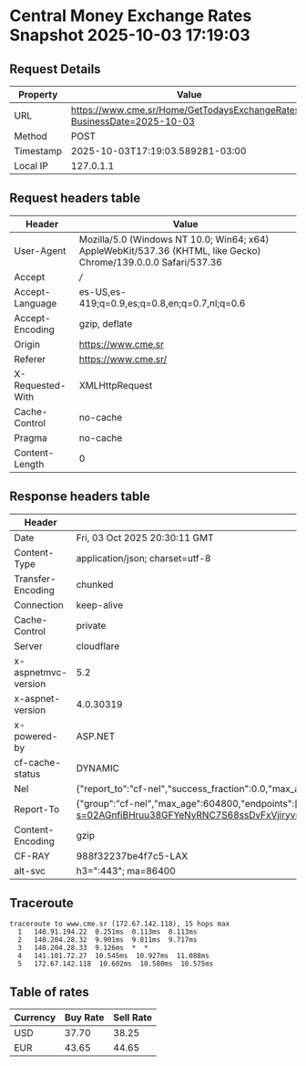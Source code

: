# Central Money Exchange Rates Snapshot 2025-10-03 17:19:03
## Request Details

| Property | Value |
|----------|-------|
| URL | https://www.cme.sr/Home/GetTodaysExchangeRates/?BusinessDate=2025-10-03 |
| Method | POST |
| Timestamp | 2025-10-03T17:19:03.589281-03:00 |
| Local IP | 127.0.1.1 |
    
## Request headers table

| Header | Value |
|--------|-------|
| User-Agent | Mozilla/5.0 (Windows NT 10.0; Win64; x64) AppleWebKit/537.36 (KHTML, like Gecko) Chrome/139.0.0.0 Safari/537.36 |
| Accept | */* |
| Accept-Language | es-US,es-419;q=0.9,es;q=0.8,en;q=0.7,nl;q=0.6 |
| Accept-Encoding | gzip, deflate |
| Origin | https://www.cme.sr |
| Referer | https://www.cme.sr/ |
| X-Requested-With | XMLHttpRequest |
| Cache-Control | no-cache |
| Pragma | no-cache |
| Content-Length | 0 |

    
## Response headers table
| Header | Value |
|--------|-------|
| Date | Fri, 03 Oct 2025 20:30:11 GMT |
| Content-Type | application/json; charset=utf-8 |
| Transfer-Encoding | chunked |
| Connection | keep-alive |
| Cache-Control | private |
| Server | cloudflare |
| x-aspnetmvc-version | 5.2 |
| x-aspnet-version | 4.0.30319 |
| x-powered-by | ASP.NET |
| cf-cache-status | DYNAMIC |
| Nel | {"report_to":"cf-nel","success_fraction":0.0,"max_age":604800} |
| Report-To | {"group":"cf-nel","max_age":604800,"endpoints":[{"url":"https://a.nel.cloudflare.com/report/v4?s=02AGnfiBHruu38GFYeNyRNC7S68ssDvFxVjiryvnlcGgeRvS%2BWJbtvXLxAIpsqYX8zrApY%2Fkx5X3D%2FsZacKG6gy4%2FHtHjqS5VHQ%3D"}]} |
| Content-Encoding | gzip |
| CF-RAY | 988f32237be4f7c5-LAX |
| alt-svc | h3=":443"; ma=86400 |

## Traceroute 

```
traceroute to www.cme.sr (172.67.142.118), 15 hops max
  1   140.91.194.22  0.251ms  0.113ms  0.113ms 
  2   140.204.28.32  9.901ms  9.811ms  9.717ms 
  3   140.204.28.33  9.126ms  *  * 
  4   141.101.72.27  10.545ms  10.927ms  11.088ms 
  5   172.67.142.118  10.602ms  10.580ms  10.575ms 

```


## Table of rates

| Currency | Buy Rate | Sell Rate |
|----------|----------|-----------|
| USD | 37.70 | 38.25 |
| EUR | 43.65 | 44.65 |
